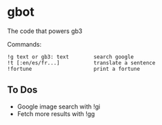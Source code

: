 # gbot

The code that powers gb3

Commands:

    !g text or gb3: text        search google
    !t [:en/es/fr...]           translate a sentence
    !fortune                    print a fortune

## To Dos

* Google image search with !gi
* Fetch more results with !gg 

